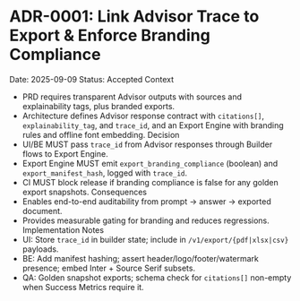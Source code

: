 # ADR-0001: Link Advisor Trace to Export & Enforce Branding Compliance
Date: 2025-09-09
Status: Accepted
Context
- PRD requires transparent Advisor outputs with sources and explainability tags, plus branded exports.
- Architecture defines Advisor response contract with `citations[]`, `explainability_tag`, and `trace_id`, and an Export Engine with branding rules and offline font embedding.
Decision
- UI/BE MUST pass `trace_id` from Advisor responses through Builder flows to Export Engine.
- Export Engine MUST emit `export_branding_compliance` (boolean) and `export_manifest_hash`, logged with `trace_id`.
- CI MUST block release if branding compliance is false for any golden export snapshots.
Consequences
- Enables end-to-end auditability from prompt → answer → exported document.
- Provides measurable gating for branding and reduces regressions.
Implementation Notes
- UI: Store `trace_id` in builder state; include in `/v1/export/{pdf|xlsx|csv}` payloads.
- BE: Add manifest hashing; assert header/logo/footer/watermark presence; embed Inter + Source Serif subsets.
- QA: Golden snapshot exports; schema check for `citations[]` non-empty when Success Metrics require it.
